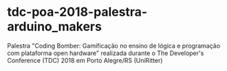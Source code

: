 # tdc-poa-2018-palestra-arduino_makers
Palestra "Coding Bomber: Gamificação no ensino de lógica e programação com plataforma open hardware" realizada durante o The Developer's Conference (TDC) 2018 em Porto Alegre/RS (UniRitter)

